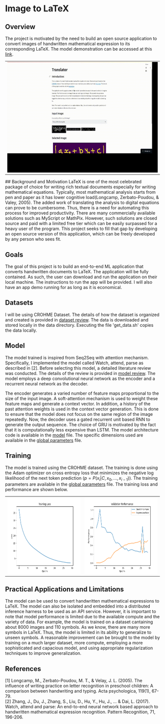 # Image to LaTeX

## Overview
The project is motivated by the need to build an open source application to convert images of handwritten mathematical 
expression to its corresponding LaTeX. The model demonstration can be accessed at this [link](https://image2latex.streamlit.app/).  
<table>
  <tr>
    <td><img src="assets/demo.gif"  width="640" height="360"></td>
  </tr>
</table>
## Background and Motivation
LaTeX is one of the most celebrated package of choice for writing rich textual documents especially for writing 
mathematical equations. Typically, most mathematical analysis starts from pen and paper as it has lower cognitive 
load(Longcamp, Zerbato-Poudou, & Valey, 2005). The added work of translating the analysis to digital equations can prove 
to be cumbersome. Thus, there is a need for automating this process for improved productivity. There are many 
commercially available solutions such as MyScript or MathPix. However, such solutions are closed source and paid with a 
limited free tier which can be easily surpassed for a heavy user of the program. This project seeks to fill that gap by 
developing an open source version of this application, which can be freely developed by any person who sees fit. 

## Goals
The goal of this project is to build an end-to-end ML application that converts handwritten documents to LaTeX. The 
application will be fully contained. As such, the user can download and run the application on their local machine. 
The instructions to run the app will be provided. I will also have an app demo running for as long as it is economical. 

## Datasets
I will be using CROHME Dataset. The details of how the dataset is organized and created is provided in 
[dataset review](notes/data_review.md). The data is downloaded and stored locally in the data directory. Executing 
the file 'get_data.sh' copies the data locally. 

## Model

The model trained is inspired from Seq2Seq with attention mechanism. Specifically, I implemented the model called Watch,
attend, parse as described in [2]. Before selecting this model, a detailed literature review was conducted. The details 
of the review is provided in [model review](notes/model_review.md). The model employs a deep convolutional neural
network as the encoder and a recurrent neural network as the decoder. 

The encoder generates a varied number of feature maps proportional to the size of the input image. A soft-attention
mechanism is used to weight these feature maps and generate a context vector. In addition, a history of the past attention
weights is used in the context vector generation. This is done to ensure that the model does not focus on the same region
of the image repeatedly. Now, the decoder uses a gated recurrent unit based RNN to generate the output sequence. The 
choice of GRU is motivated by the fact that it is computationally less expensive than LSTM. The model architecture code
is available in the [model](train/models.py) file. The specific dimensions used are available in the 
[global parameters](train/utils/global_params.py) file. 

## Training

The model is trained using the CROHME dataset. The training is done using the Adam optimizer on cross entropy loss
that minimizes the negative log likelihood of the next token prediction $(p = P(x_i|C, x_0, ..., x_{i-1}))$. The training
parameters are available in the [global parameters](train/utils/global_params.py) file. The training loss and performance
are shown below.

<table>
  <tr>
    <td><img src="train/loss.png"  width="300" height="250"></td>
    <td><img src="train/performance.png"  width="300" height="250"></td>
  </tr>
</table>

## Practical Applications and Limitations

The model can be used to convert handwritten mathematical expressions to LaTeX. The model can also be isolated and embedded
into a distributed inference harness to be used as an API service. However, it is important to note that model performance
is limited due to the available compute and the variety of data. For example, the model is trained on a dataset cantaining
about 8000 images and 110 symbols. As we know, there are many more symbols in LaTeX. Thus, the model is limited in its
ability to generalize to unseen symbols. A reasonable improvement can be brought to the model by training on a much larger
dataset, more compute, employing a more sophisticated and capacious model, and using appropriate regularization techniques
to improve generalization. 

## References
[1] Longcamp, M., Zerbato-Poudou, M. T., & Velay, J. L. (2005). The influence of writing practice on letter recognition in preschool children: A comparison between handwriting and typing. Acta psychologica, 119(1), 67-79.  
[2] Zhang, J., Du, J., Zhang, S., Liu, D., Hu, Y., Hu, J., ... & Dai, L. (2017). Watch, attend and parse: An end-to-end neural network based approach to handwritten mathematical expression recognition. Pattern Recognition, 71, 196-206.